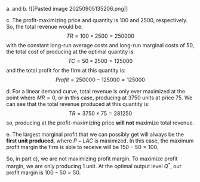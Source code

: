 a. and b.
![[Pasted image 20250905135206.png]]

c.
The profit-maximizing price and quantity is 100 and 2500, respectively. So, the total revenue would be:
$$TR = 100 \times 2500 = 250000$$
with the constant long-run average costs and long-run marginal costs of 50, the total cost of producing at the optimal quantity is:
$$TC = 50 \times 2500 = 125000$$
and the total profit for the firm at this quantity is:
$$Profit = 250000 - 125000 = 125000$$

d. 
For a linear demand curve, total revenue is only ever maximized at the point where $MR=0$, or in this case, producing at $3750$ units at price $75$. We can see that the total revenue produced at this quantity is:
$$TR = 3750 \times 75 = 281250$$
so, producing at the profit-maximizing price **will not** maximize total revenue.

e.
The largest marginal profit that we can possibly get will always be the **first unit produced**, where $P - LAC$ is maximized. In this case, the maximum profit margin the firm is able to receive will be $150 - 50 = 100$.

So, in part c), we are not maximizing profit margin. To maximize profit margin, we are only producing 1 unit. At the optimal output level $Q^*$, our profit margin is $100 - 50 = 50$.